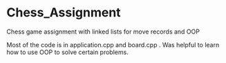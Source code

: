 # Chess_Assignment
Chess game assignment with linked lists for move records  and OOP 

Most of the code is in application.cpp and board.cpp . Was helpful to learn how to use OOP to solve certain problems.

